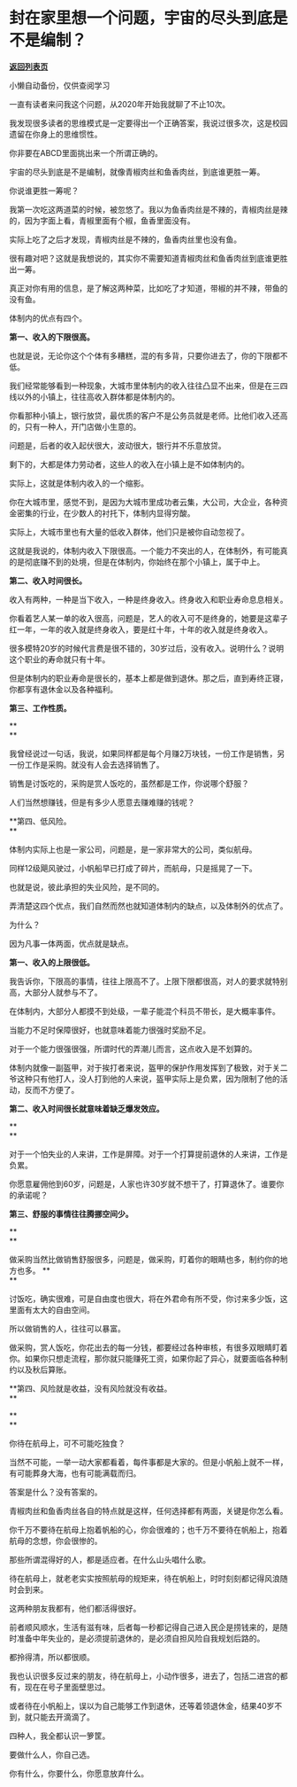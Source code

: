 # 封在家里想一个问题，宇宙的尽头到底是不是编制？

[**返回列表页**](/gzh/记忆承载3)

小懒自动备份，仅供查阅学习

一直有读者来问我这个问题，从2020年开始我就聊了不止10次。

  

我发现很多读者的思维模式是一定要得出一个正确答案，我说过很多次，这是校园遗留在你身上的思维惯性。  

  

你非要在ABCD里面挑出来一个所谓正确的。

  

宇宙的尽头到底是不是编制，就像青椒肉丝和鱼香肉丝，到底谁更胜一筹。  

  

你说谁更胜一筹呢？

  

我第一次吃这两道菜的时候，被忽悠了。我以为鱼香肉丝是不辣的，青椒肉丝是辣的，因为字面上看，青椒里面有个椒，鱼香里面没有。  

  

实际上吃了之后才发现，青椒肉丝是不辣的，鱼香肉丝里也没有鱼。

  

很有趣对吧？这就是我想说的，其实你不需要知道青椒肉丝和鱼香肉丝到底谁更胜出一筹。  

  

真正对你有用的信息，是了解这两种菜，比如吃了才知道，带椒的并不辣，带鱼的没有鱼。

  

体制内的优点有四个。

  

 **第一、收入的下限很高。**

  

也就是说，无论你这个个体有多糟糕，混的有多背，只要你进去了，你的下限都不低。

  

我们经常能够看到一种现象，大城市里体制内的收入往往凸显不出来，但是在三四线以外的小镇上，往往高收入群体都是体制内的。

  

你看那种小镇上，银行放贷，最优质的客户不是公务员就是老师。比他们收入还高的，只有一种人，开门店做小生意的。

  

问题是，后者的收入起伏很大，波动很大，银行并不乐意放贷。

  

剩下的，大都是体力劳动者，这些人的收入在小镇上是不如体制内的。

  

实际上，这就是体制内收入的一个缩影。

  

你在大城市里，感觉不到，是因为大城市里成功者云集，大公司，大企业，各种资金密集的行业，在少数人的衬托下，体制内显得穷酸。

  

实际上，大城市里也有大量的低收入群体，他们只是被你自动忽视了。

  

这就是我说的，体制内收入下限很高。一个能力不突出的人，在体制外，有可能真的是彻底赚不到的处境，但是在体制内，你始终在那个小镇上，属于中上。

  

 **第二、收入时间很长。**

  

收入有两种，一种是当下收入，一种是终身收入。终身收入和职业寿命息息相关。  

  

你看着艺人某一单的收入很高，问题是，艺人的收入可不是终身的，她要是这辈子红一年，一年的收入就是终身收入，要是红十年，十年的收入就是终身收入。

  

很多模特20岁的时候代言费是很不错的，30岁过后，没有收入。说明什么？说明这个职业的寿命就只有十年。  

  

但是体制内的职业寿命是很长的，基本上都是做到退休。那之后，直到寿终正寝，你都享有退休金以及各种福利。  

  

 **第三、工作性质。**

 **  
**

我曾经说过一句话，我说，如果同样都是每个月赚2万块钱，一份工作是销售，另一份工作是采购。就没有人会去选择销售了。

  

销售是讨饭吃的，采购是赏人饭吃的，虽然都是工作，你说哪个舒服？  

  

人们当然想赚钱，但是有多少人愿意去赚难赚的钱呢？  

  

 **第四、低风险。  
**

  

体制内实际上也是一家公司，问题是，是一家非常大的公司，类似航母。  

  

同样12级飓风驶过，小帆船早已打成了碎片，而航母，只是摇晃了一下。  

  

也就是说，彼此承担的失业风险，是不同的。  

  

弄清楚这四个优点，我们自然而然也就知道体制内的缺点，以及体制外的优点了。  

  

为什么？  

  

因为凡事一体两面，优点就是缺点。

  

 **第一、收入的上限很低。**

  

我告诉你，下限高的事情，往往上限高不了。上限下限都很高，对人的要求就特别高，大部分人就参与不了。  

  

在体制内，大部分人都摸不到处级，一辈子能混个科员不带长，是大概率事件。  

  

当能力不足时保障很好，也就意味着能力很强时奖励不足。  

  

对于一个能力很强很强，所谓时代的弄潮儿而言，这点收入是不划算的。  

  

体制内就像一副盔甲，对于挨打者来说，盔甲的保护作用发挥到了极致，对于关二爷这种只有他打人，没人打到他的人来说，盔甲实际上是负累，因为限制了他的活动，反而不方便了。  

  

 **第二、收入时间很长就意味着缺乏爆发效应。**

 **  
**

对于一个怕失业的人来讲，工作是屏障。对于一个打算提前退休的人来讲，工作是负累。

  

你愿意雇佣他到60岁，问题是，人家也许30岁就不想干了，打算退休了。谁要你的承诺呢？  

  

 **第三、舒服的事情往往腾挪空间少。**

 **  
**

做采购当然比做销售舒服很多，问题是，做采购，盯着你的眼睛也多，制约你的地方也多。 **  
**

  

讨饭吃，确实很难，可是自由度也很大，将在外君命有所不受，你讨来多少饭，这里面有太大的自由空间。  

  

所以做销售的人，往往可以暴富。  

  

做采购，赏人饭吃，你花出去的每一分钱，都要经过各种审核，有很多双眼睛盯着你。如果你只想走流程，那你就只能赚死工资，如果你起了异心，就要面临各种制约以及秋后算账。  

  

 **第四、风险就是收益，没有风险就没有收益。  
**

 **  
**

你待在航母上，可不可能吃独食？  

  

当然不可能，一举一动大家都看着，每件事都是大家的。但是小帆船上就不一样，有可能葬身大海，也有可能满载而归。

  

答案是什么？没有答案的。  

  

青椒肉丝和鱼香肉丝各自的特点就是这样，任何选择都有两面，关键是你怎么看。

  

你千万不要待在航母上抱着帆船的心，你会很难的；也千万不要待在帆船上，抱着航母的念想，你会很惨的。

  

那些所谓混得好的人，都是适应者。在什么山头唱什么歌。  

  

待在航母上，就老老实实按照航母的规矩来，待在帆船上，时时刻刻都记得风浪随时会到来。

  

这两种朋友我都有，他们都活得很好。  

  

前者顺风顺水，生活有滋有味，后者每一秒都记得自己进入民企是捞钱来的，是随时准备中年失业的，是必须提前退休的，是必须自担风险自我规划后路的。  

  

都拎得清，所以都很顺。  

  

我也认识很多反过来的朋友，待在航母上，小动作很多，进去了，包括二进宫的都有，现在在号子里面壁思过。  

  

或者待在小帆船上，误以为自己能够工作到退休，还等着领退休金，结果40岁不到，就只能去开滴滴了。  

  

四种人，我全都认识一箩筐。  

  

要做什么人，你自己选。

  

你有什么，你要什么，你愿意放弃什么。

